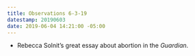 ```yaml
---
title: Observations 6-3-19
datestamp: 20190603
date: 2019-06-04 14:21:00 -05:00
---
```


- Rebecca Solnit’s great essay about abortion in the *Guardian*.
